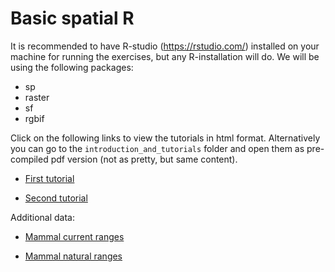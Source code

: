 # Basic spatial R

It is recommended to have R-studio (<https://rstudio.com/>) installed on your machine for running the exercises, but any R-installation will do. We will be using the following packages:
- sp
- raster
- sf
- rgbif


Click on the following links to view the tutorials in html format. Alternatively you can go to the `introduction_and_tutorials` folder and open them as pre-compiled pdf version (not as pretty, but same content).

- [First tutorial](http://htmlpreview.github.com/?https://github.com/tobiashofmann88/workshops/blob/master/spatial_r_workshop/introduction_and_tutorials/tutorial_1.html)

- [Second tutorial](http://htmlpreview.github.com/?https://github.com/tobiashofmann88/workshops/blob/master/spatial_r_workshop/introduction_and_tutorials/tutorial_2.html)

Additional data:

- [Mammal current ranges](https://drive.google.com/open?id=116iA5dF7iXxDren-zF1S-FIKjDlDWy5L)

- [Mammal natural ranges](https://drive.google.com/open?id=1wNsU_sGK5uDDg5UL8J0DVnfHKB_yyaMl)
